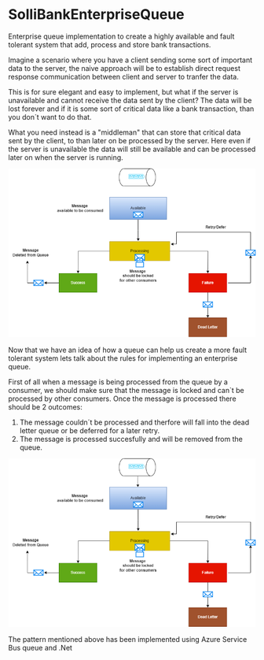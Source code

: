 # SolliBankEnterpriseQueue
Enterprise queue implementation to create a highly available and fault tolerant system that add, process and store bank transactions.

Imagine a scenario where you have a client sending some sort of important data to the server, the naive approach will be to establish
direct request response communication between client and server to tranfer the data.

This is for sure elegant and easy to implement, but what if the server is unavailable and cannot receive the data sent by the client? 
The data will be lost forever and if it is some sort of critical data like a bank transaction, than you don´t want to do that.

What you need instead is a "middleman" that can store that critical data sent by the client, to than later on be processed by the server.
Here even if the server is unavailable the data will still be available and can be processed later on when the server is running.

![client/server communication with a queue](https://github.com/yahiaalioua/SolliBankEnterpriseQueue/blob/main/.vs/QueueDiagram1.drawio.png)

Now that we have an idea of how a queue can help us create a more fault tolerant system lets talk about the rules for implementing an enterprise queue.

First of all when a message is being processed from the queue by a consumer, we should make sure that the message is locked and can`t be processed by other
consumers.
Once the message is processed there should be 2 outcomes:
1) The message couldn´t be processed and therfore will fall into the dead letter queue or be deferred for a later retry.
2) The message is processed succesfully and will be removed from the queue.

![enterprise queue design](https://github.com/yahiaalioua/SolliBankEnterpriseQueue/blob/main/.vs/QueueDiagram2.drawio.png)

The pattern mentioned above has been implemented using Azure Service Bus queue and .Net
